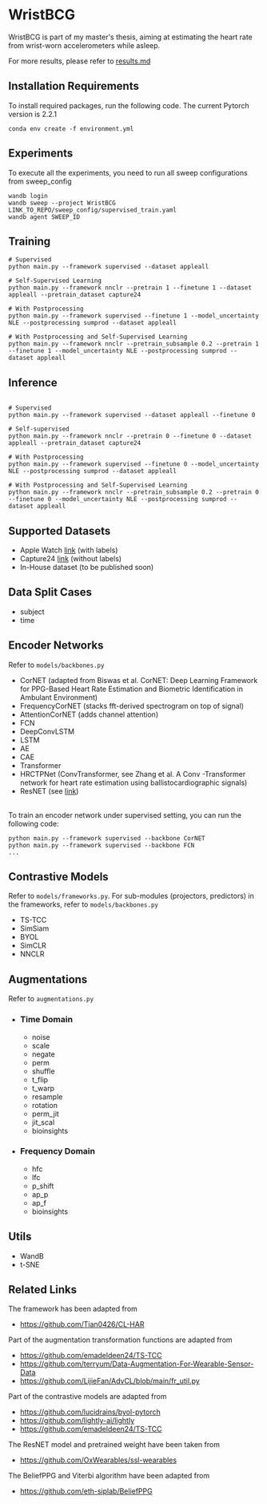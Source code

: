 # WristBCG

WristBCG is part of my master's thesis, aiming at estimating the heart rate from wrist-worn accelerometers while asleep. 

For more results, please refer to [results.md](results.md)

## Installation Requirements
To install required packages, run the following code. The current Pytorch version is 2.2.1

```
conda env create -f environment.yml
```


## Experiments
To execute all the experiments, you need to run all sweep configurations from sweep_config
```
wandb login
wandb sweep --project WristBCG LINK_TO_REPO/sweep_config/supervised_train.yaml
wandb agent SWEEP_ID
```

## Training

```
# Supervised
python main.py --framework supervised --dataset appleall

# Self-Supervised Learning
python main.py --framework nnclr --pretrain 1 --finetune 1 --dataset appleall --pretrain_dataset capture24

# With Postprocessing
python main.py --framework supervised --finetune 1 --model_uncertainty NLE --postprocessing sumprod --dataset appleall

# With Postprocessing and Self-Supervised Learning
python main.py --framework nnclr --pretrain_subsample 0.2 --pretrain 1 --finetune 1 --model_uncertainty NLE --postprocessing sumprod --dataset appleall
```

## Inference
```

# Supervised
python main.py --framework supervised --dataset appleall --finetune 0

# Self-supervised
python main.py --framework nnclr --pretrain 0 --finetune 0 --dataset appleall --pretrain_dataset capture24

# With Postprocessing
python main.py --framework supervised --finetune 0 --model_uncertainty NLE --postprocessing sumprod --dataset appleall

# With Postprocessing and Self-Supervised Learning
python main.py --framework nnclr --pretrain_subsample 0.2 --pretrain 0 --finetune 0 --model_uncertainty NLE --postprocessing sumprod --dataset appleall

```
## Supported Datasets
- Apple Watch [link](https://www.physionet.org/content/sleep-accel/1.0.0/) (with labels)
- Capture24 [link](https://github.com/OxWearables/capture24) (without labels)
- In-House dataset (to be published soon)

## Data Split Cases
- subject
- time



## Encoder Networks
Refer to ```models/backbones.py```
- CorNET (adapted from Biswas et al. CorNET: Deep Learning Framework for PPG-Based Heart Rate Estimation and Biometric Identification in Ambulant Environment)
- FrequencyCorNET (stacks fft-derived spectrogram on top of signal)
- AttentionCorNET (adds channel attention)
- FCN
- DeepConvLSTM
- LSTM
- AE
- CAE
- Transformer
- HRCTPNet (ConvTransformer, see Zhang et al. A Conv -Transformer network for heart rate estimation using ballistocardiographic signals)
- ResNET (see [link](https://github.com/OxWearables/ssl-wearables))


<br>To train an encoder network under supervised setting, you can run the following code:
```angular2html
python main.py --framework supervised --backbone CorNET
python main.py --framework supervised --backbone FCN
...
```
## Contrastive Models
Refer to ```models/frameworks.py```. For sub-modules (projectors, predictors) in the frameworks, refer to ```models/backbones.py```
- TS-TCC 
- SimSiam
- BYOL
- SimCLR
- NNCLR



## Augmentations
Refer to ```augmentations.py```
- ### Time Domain
  - noise
  - scale
  - negate
  - perm
  - shuffle
  - t\_flip
  - t\_warp
  - resample
  - rotation
  - perm\_jit
  - jit\_scal
  - bioinsights

- ### Frequency Domain
  - hfc
  - lfc
  - p\_shift
  - ap\_p
  - ap\_f
  - bioinsights

## Utils
- WandB
- t-SNE


## Related Links
The framework has been adapted from 
- https://github.com/Tian0426/CL-HAR

Part of the augmentation transformation functions are adapted from
- https://github.com/emadeldeen24/TS-TCC
- https://github.com/terryum/Data-Augmentation-For-Wearable-Sensor-Data
- https://github.com/LijieFan/AdvCL/blob/main/fr_util.py

Part of the contrastive models are adapted from 
- https://github.com/lucidrains/byol-pytorch
- https://github.com/lightly-ai/lightly
- https://github.com/emadeldeen24/TS-TCC

The ResNET model and pretrained weight have been taken from 
- https://github.com/OxWearables/ssl-wearables

The BeliefPPG and Viterbi algorithm have been adapted from
- https://github.com/eth-siplab/BeliefPPG